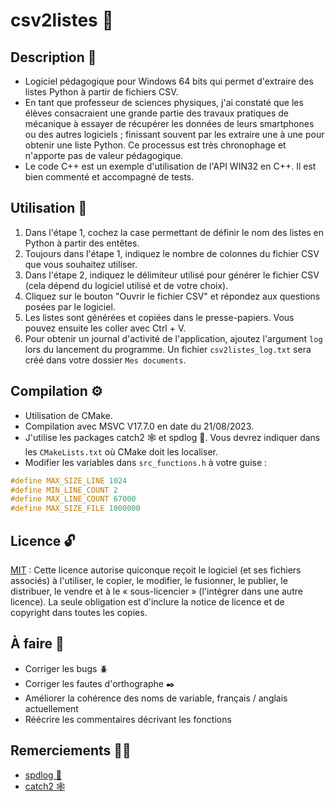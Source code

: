 # csv2listes 📲

## Description 📑
- Logiciel pédagogique pour Windows 64 bits qui permet d'extraire des listes Python à partir de fichiers CSV.
- En tant que professeur de sciences physiques, j'ai constaté que les élèves consacraient une grande partie des travaux pratiques de mécanique à essayer de récupérer les données de leurs smartphones ou des autres logiciels ; finissant souvent par les extraire une à une pour obtenir une liste Python. Ce processus est très chronophage et n'apporte pas de valeur pédagogique.
- Le code C++ est un exemple d'utilisation de l'API WIN32 en C++. Il est bien commenté et accompagné de tests.

## Utilisation 🦾
1. Dans l'étape 1, cochez la case permettant de définir le nom des listes en Python à partir des entêtes.
2. Toujours dans l'étape 1, indiquez le nombre de colonnes du fichier CSV que vous souhaitez utiliser.
3. Dans l'étape 2, indiquez le délimiteur utilisé pour générer le fichier CSV (cela dépend du logiciel utilisé et de votre choix).
4. Cliquez sur le bouton "Ouvrir le fichier CSV" et répondez aux questions posées par le logiciel.
5. Les listes sont générées et copiées dans le presse-papiers. Vous pouvez ensuite les coller avec Ctrl + V.
6. Pour obtenir un journal d'activité de l'application, ajoutez l'argument `log` lors du lancement du programme. Un fichier `csv2listes_log.txt` sera créé dans votre dossier `Mes documents`.

## Compilation ⚙️
- Utilisation de CMake.
- Compilation avec MSVC V17.7.0 en date du 21/08/2023.
- J'utilise les packages catch2 🕸️ et spdlog 📄. Vous devrez indiquer dans les `CMakeLists.txt` où CMake doit les localiser.
- Modifier les variables dans `src_functions.h` à votre guise :

```cpp
#define MAX_SIZE_LINE 1024
#define MIN_LINE_COUNT 2
#define MAX_LINE_COUNT 67000
#define MAX_SIZE_FILE 1000000
```

## Licence 🔓
[MIT](https://fr.wikipedia.org/wiki/Licence_MIT) : Cette licence autorise quiconque reçoit le logiciel (et ses fichiers associés) à l'utiliser, le copier, le modifier, le fusionner, le publier, le distribuer, le vendre et à le « sous-licencier » (l'intégrer dans une autre licence). La seule obligation est d'inclure la notice de licence et de copyright dans toutes les copies.


## À faire 🔨
- Corriger les bugs 🪲
- Corriger les fautes d'orthographe ✒️
- Améliorer la cohérence des noms de variable, français / anglais actuellement
- Réécrire les commentaires décrivant les fonctions

## Remerciements 🙏🏻
- [spdlog 📄](https://github.com/gabime/spdlog)
- [catch2 🕸️](https://github.com/catchorg/Catch2)
